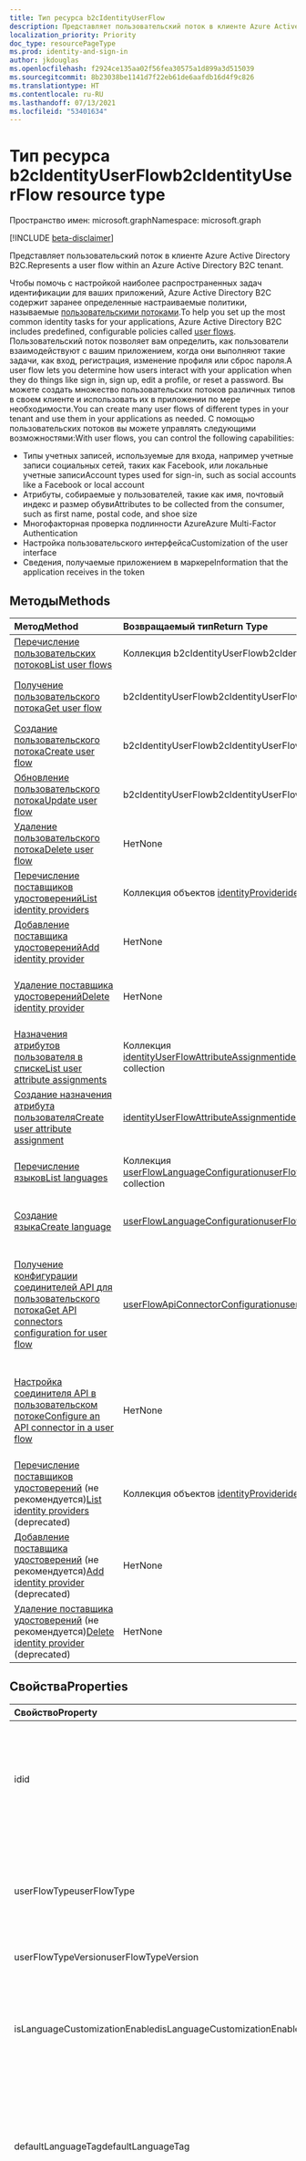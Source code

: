 ```yaml
---
title: Тип ресурса b2cIdentityUserFlow
description: Представляет пользовательский поток в клиенте Azure Active Directory B2C.
localization_priority: Priority
doc_type: resourcePageType
ms.prod: identity-and-sign-in
author: jkdouglas
ms.openlocfilehash: f2924ce135aa02f56fea30575a1d899a3d515039
ms.sourcegitcommit: 8b23038be1141d7f22eb61de6aafdb16d4f9c826
ms.translationtype: HT
ms.contentlocale: ru-RU
ms.lasthandoff: 07/13/2021
ms.locfileid: "53401634"
---
```

# <a name="b2cidentityuserflow-resource-type"></a><span data-ttu-id="5a1cb-103">Тип ресурса b2cIdentityUserFlow</span><span class="sxs-lookup"><span data-stu-id="5a1cb-103">b2cIdentityUserFlow resource type</span></span>

<span data-ttu-id="5a1cb-104">Пространство имен: microsoft.graph</span><span class="sxs-lookup"><span data-stu-id="5a1cb-104">Namespace: microsoft.graph</span></span>

[!INCLUDE [beta-disclaimer](../../includes/beta-disclaimer.md)]

<span data-ttu-id="5a1cb-105">Представляет пользовательский поток в клиенте Azure Active Directory B2C.</span><span class="sxs-lookup"><span data-stu-id="5a1cb-105">Represents a user flow within an Azure Active Directory B2C tenant.</span></span>

<span data-ttu-id="5a1cb-106">Чтобы помочь с настройкой наиболее распространенных задач идентификации для ваших приложений, Azure Active Directory B2C содержит заранее определенные настраиваемые политики, называемые [пользовательскими потоками](/azure/active-directory-b2c/user-flow-overview).</span><span class="sxs-lookup"><span data-stu-id="5a1cb-106">To help you set up the most common identity tasks for your applications, Azure Active Directory B2C includes predefined, configurable policies called [user flows](/azure/active-directory-b2c/user-flow-overview).</span></span> <span data-ttu-id="5a1cb-107">Пользовательский поток позволяет вам определить, как пользователи взаимодействуют с вашим приложением, когда они выполняют такие задачи, как вход, регистрация, изменение профиля или сброс пароля.</span><span class="sxs-lookup"><span data-stu-id="5a1cb-107">A user flow lets you determine how users interact with your application when they do things like sign in, sign up, edit a profile, or reset a password.</span></span> <span data-ttu-id="5a1cb-108">Вы можете создать множество пользовательских потоков различных типов в своем клиенте и использовать их в приложении по мере необходимости.</span><span class="sxs-lookup"><span data-stu-id="5a1cb-108">You can create many user flows of different types in your tenant and use them in your applications as needed.</span></span> <span data-ttu-id="5a1cb-109">С помощью пользовательских потоков вы можете управлять следующими возможностями:</span><span class="sxs-lookup"><span data-stu-id="5a1cb-109">With user flows, you can control the following capabilities:</span></span>

- <span data-ttu-id="5a1cb-110">Типы учетных записей, используемые для входа, например учетные записи социальных сетей, таких как Facebook, или локальные учетные записи</span><span class="sxs-lookup"><span data-stu-id="5a1cb-110">Account types used for sign-in, such as social accounts like a Facebook or local account</span></span>
- <span data-ttu-id="5a1cb-111">Атрибуты, собираемые у пользователей, такие как имя, почтовый индекс и размер обуви</span><span class="sxs-lookup"><span data-stu-id="5a1cb-111">Attributes to be collected from the consumer, such as first name, postal code, and shoe size</span></span>
- <span data-ttu-id="5a1cb-112">Многофакторная проверка подлинности Azure</span><span class="sxs-lookup"><span data-stu-id="5a1cb-112">Azure Multi-Factor Authentication</span></span>
- <span data-ttu-id="5a1cb-113">Настройка пользовательского интерфейса</span><span class="sxs-lookup"><span data-stu-id="5a1cb-113">Customization of the user interface</span></span>
- <span data-ttu-id="5a1cb-114">Сведения, получаемые приложением в маркере</span><span class="sxs-lookup"><span data-stu-id="5a1cb-114">Information that the application receives in the token</span></span>

## <a name="methods"></a><span data-ttu-id="5a1cb-115">Методы</span><span class="sxs-lookup"><span data-stu-id="5a1cb-115">Methods</span></span>

| <span data-ttu-id="5a1cb-116">Метод</span><span class="sxs-lookup"><span data-stu-id="5a1cb-116">Method</span></span>       | <span data-ttu-id="5a1cb-117">Возвращаемый тип</span><span class="sxs-lookup"><span data-stu-id="5a1cb-117">Return Type</span></span>  |<span data-ttu-id="5a1cb-118">Описание</span><span class="sxs-lookup"><span data-stu-id="5a1cb-118">Description</span></span>|
|:---------------|:--------|:----------|
|[<span data-ttu-id="5a1cb-119">Перечисление пользовательских потоков</span><span class="sxs-lookup"><span data-stu-id="5a1cb-119">List user flows</span></span>](../api/identitycontainer-list-b2cuserflows.md)|<span data-ttu-id="5a1cb-120">Коллекция b2cIdentityUserFlow</span><span class="sxs-lookup"><span data-stu-id="5a1cb-120">b2cIdentityUserFlow collection</span></span>|<span data-ttu-id="5a1cb-121">Извлечение всех пользовательских потоков B2C.</span><span class="sxs-lookup"><span data-stu-id="5a1cb-121">Retrieve all B2C user flows.</span></span>|
|[<span data-ttu-id="5a1cb-122">Получение пользовательского потока</span><span class="sxs-lookup"><span data-stu-id="5a1cb-122">Get user flow</span></span>](../api/b2cidentityuserflow-get.md)|<span data-ttu-id="5a1cb-123">b2cIdentityUserFlow</span><span class="sxs-lookup"><span data-stu-id="5a1cb-123">b2cIdentityUserFlow</span></span>|<span data-ttu-id="5a1cb-124">Извлечение свойств пользовательского потока B2C.</span><span class="sxs-lookup"><span data-stu-id="5a1cb-124">Retrieve properties of a B2C user flow.</span></span>|
|[<span data-ttu-id="5a1cb-125">Создание пользовательского потока</span><span class="sxs-lookup"><span data-stu-id="5a1cb-125">Create user flow</span></span>](../api/identitycontainer-post-b2cuserflows.md)|<span data-ttu-id="5a1cb-126">b2cIdentityUserFlow</span><span class="sxs-lookup"><span data-stu-id="5a1cb-126">b2cIdentityUserFlow</span></span>|<span data-ttu-id="5a1cb-127">Создание пользовательского потока B2C.</span><span class="sxs-lookup"><span data-stu-id="5a1cb-127">Create a new B2C user flow.</span></span>|
|[<span data-ttu-id="5a1cb-128">Обновление пользовательского потока</span><span class="sxs-lookup"><span data-stu-id="5a1cb-128">Update user flow</span></span>](../api/b2cidentityuserflow-update.md)|<span data-ttu-id="5a1cb-129">b2cIdentityUserFlow</span><span class="sxs-lookup"><span data-stu-id="5a1cb-129">b2cIdentityUserFlow</span></span>|<span data-ttu-id="5a1cb-130">Обновление свойств пользовательского потока B2C.</span><span class="sxs-lookup"><span data-stu-id="5a1cb-130">Update the properties of a B2C user flow.</span></span>|
|[<span data-ttu-id="5a1cb-131">Удаление пользовательского потока</span><span class="sxs-lookup"><span data-stu-id="5a1cb-131">Delete user flow</span></span>](../api/b2cidentityuserflow-delete.md)|<span data-ttu-id="5a1cb-132">Нет</span><span class="sxs-lookup"><span data-stu-id="5a1cb-132">None</span></span>|<span data-ttu-id="5a1cb-133">Удаление пользовательского потока B2C.</span><span class="sxs-lookup"><span data-stu-id="5a1cb-133">Delete a B2C user flow.</span></span>|
|[<span data-ttu-id="5a1cb-134">Перечисление поставщиков удостоверений</span><span class="sxs-lookup"><span data-stu-id="5a1cb-134">List identity providers</span></span>](../api/b2cidentityuserflow-list-userflowidentityproviders.md)|<span data-ttu-id="5a1cb-135">Коллекция объектов [identityProvider](../resources/identityProviderbase.md)</span><span class="sxs-lookup"><span data-stu-id="5a1cb-135">[identityProvider](../resources/identityProviderbase.md) collection</span></span>|<span data-ttu-id="5a1cb-136">Получение всех поставщиков удостоверений в пользовательском потоке B2C.</span><span class="sxs-lookup"><span data-stu-id="5a1cb-136">Retrieve all identity providers in a B2C user flow.</span></span>|
|[<span data-ttu-id="5a1cb-137">Добавление поставщика удостоверений</span><span class="sxs-lookup"><span data-stu-id="5a1cb-137">Add identity provider</span></span>](../api/b2cidentityuserflow-userflowidentityproviders-update.md)|<span data-ttu-id="5a1cb-138">Нет</span><span class="sxs-lookup"><span data-stu-id="5a1cb-138">None</span></span>|<span data-ttu-id="5a1cb-139">Добавление поставщика удостоверений в пользовательский поток B2C.</span><span class="sxs-lookup"><span data-stu-id="5a1cb-139">Add an identity provider to a B2C user flow.</span></span>|
|[<span data-ttu-id="5a1cb-140">Удаление поставщика удостоверений</span><span class="sxs-lookup"><span data-stu-id="5a1cb-140">Delete identity provider</span></span>](../api/b2cidentityuserflow-delete-userflowidentityproviders.md)|<span data-ttu-id="5a1cb-141">Нет</span><span class="sxs-lookup"><span data-stu-id="5a1cb-141">None</span></span>|<span data-ttu-id="5a1cb-142">Удаление поставщика удостоверений из пользовательского потока B2C</span><span class="sxs-lookup"><span data-stu-id="5a1cb-142">Remove an identity provider from a B2C user flow</span></span>|
|[<span data-ttu-id="5a1cb-143">Назначения атрибутов пользователя в списке</span><span class="sxs-lookup"><span data-stu-id="5a1cb-143">List user attribute assignments</span></span>](../api/b2cidentityuserflow-list-userattributeassignments.md)|<span data-ttu-id="5a1cb-144">Коллекция [identityUserFlowAttributeAssignment](../resources/identityuserflowattributeassignment.md)</span><span class="sxs-lookup"><span data-stu-id="5a1cb-144">[identityUserFlowAttributeAssignment](../resources/identityuserflowattributeassignment.md) collection</span></span>|<span data-ttu-id="5a1cb-145">Извлечение всех назначений атрибутов пользователя в потоке пользователей B2C.</span><span class="sxs-lookup"><span data-stu-id="5a1cb-145">Retrieve all user attribute assignments in a B2C user flow.</span></span>|
|[<span data-ttu-id="5a1cb-146">Создание назначения атрибута пользователя</span><span class="sxs-lookup"><span data-stu-id="5a1cb-146">Create user attribute assignment</span></span>](../api/b2cidentityuserflow-post-userattributeassignments.md)|[<span data-ttu-id="5a1cb-147">identityUserFlowAttributeAssignment</span><span class="sxs-lookup"><span data-stu-id="5a1cb-147">identityUserFlowAttributeAssignment</span></span>](../resources/identityuserflowattributeassignment.md)|<span data-ttu-id="5a1cb-148">Создание назначения атрибута пользователя в потоке пользователей B2C.</span><span class="sxs-lookup"><span data-stu-id="5a1cb-148">Create a user attribute assignment in a B2C user flow.</span></span>|
|[<span data-ttu-id="5a1cb-149">Перечисление языков</span><span class="sxs-lookup"><span data-stu-id="5a1cb-149">List languages</span></span>](../api/b2cidentityuserflow-list-languages.md)|<span data-ttu-id="5a1cb-150">Коллекция [userFlowLanguageConfiguration](../resources/userflowlanguageconfiguration.md)</span><span class="sxs-lookup"><span data-stu-id="5a1cb-150">[userFlowLanguageConfiguration](../resources/userflowlanguageconfiguration.md) collection</span></span>|<span data-ttu-id="5a1cb-151">Получение всех языков в пользовательском потоке B2C.</span><span class="sxs-lookup"><span data-stu-id="5a1cb-151">Retrieve all languages within a B2C user flow.</span></span>|
|[<span data-ttu-id="5a1cb-152">Создание языка</span><span class="sxs-lookup"><span data-stu-id="5a1cb-152">Create language</span></span>](../api/b2cidentityuserflow-put-languages.md)|[<span data-ttu-id="5a1cb-153">userFlowLanguageConfiguration</span><span class="sxs-lookup"><span data-stu-id="5a1cb-153">userFlowLanguageConfiguration</span></span>](../resources/userflowlanguageconfiguration.md)|<span data-ttu-id="5a1cb-154">Создание нестандартного языка в пользовательском потоке B2C.</span><span class="sxs-lookup"><span data-stu-id="5a1cb-154">Creates a custom language in a B2C user flow.</span></span>|
|[<span data-ttu-id="5a1cb-155">Получение конфигурации соединителей API для пользовательского потока</span><span class="sxs-lookup"><span data-stu-id="5a1cb-155">Get API connectors configuration for user flow</span></span>](../api/b2cidentityuserflow-get-apiConnectorConfiguration.md)|[<span data-ttu-id="5a1cb-156">userFlowApiConnectorConfiguration</span><span class="sxs-lookup"><span data-stu-id="5a1cb-156">userFlowApiConnectorConfiguration</span></span>](../resources/userflowapiconnectorconfiguration.md)| <span data-ttu-id="5a1cb-157">Получение конфигурации для соединителей API, применяемых в пользовательском потоке.</span><span class="sxs-lookup"><span data-stu-id="5a1cb-157">Get the configuration for API connectors used in the user flow.</span></span> <span data-ttu-id="5a1cb-158">Параметр запроса $expand не поддерживается для этого метода.</span><span class="sxs-lookup"><span data-stu-id="5a1cb-158">The $expand query parameter is not supported for this method.</span></span>|
|[<span data-ttu-id="5a1cb-159">Настройка соединителя API в пользовательском потоке</span><span class="sxs-lookup"><span data-stu-id="5a1cb-159">Configure an API connector in a user flow</span></span>](../api/b2cidentityuserflow-put-apiConnectorConfiguration.md)|<span data-ttu-id="5a1cb-160">Нет</span><span class="sxs-lookup"><span data-stu-id="5a1cb-160">None</span></span>| <span data-ttu-id="5a1cb-161">Настройка соединителя API для определенных шагов в пользовательском потоке путем обновления свойства [apiConnectorConfiguration](../resources/userflowapiconnectorconfiguration.md).</span><span class="sxs-lookup"><span data-stu-id="5a1cb-161">Configure an API connector for specific steps in a user flow by updating the [apiConnectorConfiguration](../resources/userflowapiconnectorconfiguration.md) property.</span></span>|
|<span data-ttu-id="5a1cb-162">[Перечисление поставщиков удостоверений](../api/b2cidentityuserflow-list-identityproviders.md) (не рекомендуется)</span><span class="sxs-lookup"><span data-stu-id="5a1cb-162">[List identity providers](../api/b2cidentityuserflow-list-identityproviders.md) (deprecated)</span></span>|<span data-ttu-id="5a1cb-163">Коллекция объектов [identityProvider](../resources/identityProvider.md)</span><span class="sxs-lookup"><span data-stu-id="5a1cb-163">[identityProvider](../resources/identityProvider.md) collection</span></span>|<span data-ttu-id="5a1cb-164">Получение всех поставщиков удостоверений в пользовательском потоке B2C.</span><span class="sxs-lookup"><span data-stu-id="5a1cb-164">Retrieve all identity providers in a B2C user flow.</span></span>|
|<span data-ttu-id="5a1cb-165">[Добавление поставщика удостоверений](../api/b2cidentityuserflow-post-identityproviders.md) (не рекомендуется)</span><span class="sxs-lookup"><span data-stu-id="5a1cb-165">[Add identity provider](../api/b2cidentityuserflow-post-identityproviders.md) (deprecated)</span></span>|<span data-ttu-id="5a1cb-166">Нет</span><span class="sxs-lookup"><span data-stu-id="5a1cb-166">None</span></span>|<span data-ttu-id="5a1cb-167">Добавление поставщика удостоверений в пользовательский поток B2C.</span><span class="sxs-lookup"><span data-stu-id="5a1cb-167">Add an identity provider to a B2C user flow.</span></span>|
|<span data-ttu-id="5a1cb-168">[Удаление поставщика удостоверений](../api/b2cidentityuserflow-delete-identityproviders.md) (не рекомендуется)</span><span class="sxs-lookup"><span data-stu-id="5a1cb-168">[Delete identity provider](../api/b2cidentityuserflow-delete-identityproviders.md) (deprecated)</span></span>|<span data-ttu-id="5a1cb-169">Нет</span><span class="sxs-lookup"><span data-stu-id="5a1cb-169">None</span></span>|<span data-ttu-id="5a1cb-170">Удаление поставщика удостоверений из пользовательского потока B2C</span><span class="sxs-lookup"><span data-stu-id="5a1cb-170">Remove an identity provider from a B2C user flow</span></span>|

## <a name="properties"></a><span data-ttu-id="5a1cb-171">Свойства</span><span class="sxs-lookup"><span data-stu-id="5a1cb-171">Properties</span></span>

|<span data-ttu-id="5a1cb-172">Свойство</span><span class="sxs-lookup"><span data-stu-id="5a1cb-172">Property</span></span>|<span data-ttu-id="5a1cb-173">Тип</span><span class="sxs-lookup"><span data-stu-id="5a1cb-173">Type</span></span>|<span data-ttu-id="5a1cb-174">Описание</span><span class="sxs-lookup"><span data-stu-id="5a1cb-174">Description</span></span>|
|:---------------|:--------|:----------|
|<span data-ttu-id="5a1cb-175">id</span><span class="sxs-lookup"><span data-stu-id="5a1cb-175">id</span></span>|<span data-ttu-id="5a1cb-176">Строка</span><span class="sxs-lookup"><span data-stu-id="5a1cb-176">String</span></span>|<span data-ttu-id="5a1cb-177">Имя пользовательского потока.</span><span class="sxs-lookup"><span data-stu-id="5a1cb-177">The name of the user flow.</span></span> <span data-ttu-id="5a1cb-178">Это обязательное значение, не изменяемое после создания.</span><span class="sxs-lookup"><span data-stu-id="5a1cb-178">This is a required value and is immutable after it's created.</span></span> <span data-ttu-id="5a1cb-179">После создания перед именем будет добавлен префикс со значением `B2C_1_`.</span><span class="sxs-lookup"><span data-stu-id="5a1cb-179">The name will be prefixed with the value of `B2C_1_` after creation.</span></span>|
|<span data-ttu-id="5a1cb-180">userFlowType</span><span class="sxs-lookup"><span data-stu-id="5a1cb-180">userFlowType</span></span>|<span data-ttu-id="5a1cb-181">userFlowType</span><span class="sxs-lookup"><span data-stu-id="5a1cb-181">userFlowType</span></span>|<span data-ttu-id="5a1cb-182">[Тип пользовательского потока](/azure/active-directory-b2c/user-flow-versions).</span><span class="sxs-lookup"><span data-stu-id="5a1cb-182">The [type of user flow](/azure/active-directory-b2c/user-flow-versions).</span></span> <span data-ttu-id="5a1cb-183">Поддерживаемые значения для **userFlowType**: `signUp`, `signIn`, `signUpOrSignIn`, `passwordReset`, `profileUpdate`, `resourceOwner`.</span><span class="sxs-lookup"><span data-stu-id="5a1cb-183">The supported values for **userFlowType** are: `signUp`, `signIn`, `signUpOrSignIn`, `passwordReset`, `profileUpdate`, `resourceOwner`.</span></span>|
|<span data-ttu-id="5a1cb-184">userFlowTypeVersion</span><span class="sxs-lookup"><span data-stu-id="5a1cb-184">userFlowTypeVersion</span></span>|<span data-ttu-id="5a1cb-185">Одинарное</span><span class="sxs-lookup"><span data-stu-id="5a1cb-185">Single</span></span>|<span data-ttu-id="5a1cb-186">Версия пользовательского потока.</span><span class="sxs-lookup"><span data-stu-id="5a1cb-186">The version of the user flow.</span></span>|
|<span data-ttu-id="5a1cb-187">isLanguageCustomizationEnabled</span><span class="sxs-lookup"><span data-stu-id="5a1cb-187">isLanguageCustomizationEnabled</span></span>|<span data-ttu-id="5a1cb-188">Логический</span><span class="sxs-lookup"><span data-stu-id="5a1cb-188">Boolean</span></span>|<span data-ttu-id="5a1cb-189">Свойство, определяющее, включена ли языковая настройка в пользовательском потоке B2C.</span><span class="sxs-lookup"><span data-stu-id="5a1cb-189">The property that determines whether language customization is enabled within the B2C user flow.</span></span> <span data-ttu-id="5a1cb-190">Настройка языка по умолчанию не включена для пользовательского потока B2C.</span><span class="sxs-lookup"><span data-stu-id="5a1cb-190">Language customization is not enabled by default for B2C user flows.</span></span>|
|<span data-ttu-id="5a1cb-191">defaultLanguageTag</span><span class="sxs-lookup"><span data-stu-id="5a1cb-191">defaultLanguageTag</span></span>|<span data-ttu-id="5a1cb-192">Строка</span><span class="sxs-lookup"><span data-stu-id="5a1cb-192">String</span></span>|<span data-ttu-id="5a1cb-193">Указывает b2cIdentityUserFlow как язык по умолчанию, который используется, если в запросе не указан тег `ui_locale`.</span><span class="sxs-lookup"><span data-stu-id="5a1cb-193">Indicates the default language of the b2cIdentityUserFlow that is used when no `ui_locale` tag is specified in the request.</span></span> <span data-ttu-id="5a1cb-194">Это поле соответствует спецификации [RFC 5646](https://tools.ietf.org/html/rfc5646).</span><span class="sxs-lookup"><span data-stu-id="5a1cb-194">This field is [RFC 5646](https://tools.ietf.org/html/rfc5646) compliant.</span></span>|
|<span data-ttu-id="5a1cb-195">apiConnectorConfiguration</span><span class="sxs-lookup"><span data-stu-id="5a1cb-195">apiConnectorConfiguration</span></span>|[<span data-ttu-id="5a1cb-196">userFlowApiConnectorConfiguration</span><span class="sxs-lookup"><span data-stu-id="5a1cb-196">userFlowApiConnectorConfiguration</span></span>](../resources/userflowapiconnectorconfiguration.md)|<span data-ttu-id="5a1cb-197">Настройка для включения соединителя API с целью использования в составе пользовательского потока.</span><span class="sxs-lookup"><span data-stu-id="5a1cb-197">Configuration for enabling an API connector for use as part of the user flow.</span></span> <span data-ttu-id="5a1cb-198">Вы можете получить значение этого объекта только с помощью метода [Получение userFlowApiConnectorConfiguration](../api/b2cidentityuserflow-get-apiConnectorConfiguration.md).</span><span class="sxs-lookup"><span data-stu-id="5a1cb-198">You can only obtain the value of this object using [Get userFlowApiConnectorConfiguration](../api/b2cidentityuserflow-get-apiConnectorConfiguration.md).</span></span>|

## <a name="relationships"></a><span data-ttu-id="5a1cb-199">Отношения</span><span class="sxs-lookup"><span data-stu-id="5a1cb-199">Relationships</span></span>

| <span data-ttu-id="5a1cb-200">Связь</span><span class="sxs-lookup"><span data-stu-id="5a1cb-200">Relationship</span></span>       | <span data-ttu-id="5a1cb-201">Тип</span><span class="sxs-lookup"><span data-stu-id="5a1cb-201">Type</span></span>  |<span data-ttu-id="5a1cb-202">Описание</span><span class="sxs-lookup"><span data-stu-id="5a1cb-202">Description</span></span>|
|:---------------|:--------|:----------|
|<span data-ttu-id="5a1cb-203">userflowIdentityProviders</span><span class="sxs-lookup"><span data-stu-id="5a1cb-203">userflowIdentityProviders</span></span>|<span data-ttu-id="5a1cb-204">Коллекция [identityProviderBase](../resources/identityproviderbase.md)</span><span class="sxs-lookup"><span data-stu-id="5a1cb-204">[identityProviderBase](../resources/identityproviderbase.md) collection</span></span>|<span data-ttu-id="5a1cb-205">Поставщики удостоверений, включенные в пользовательский поток.</span><span class="sxs-lookup"><span data-stu-id="5a1cb-205">The identity providers included in the user flow.</span></span>|
|<span data-ttu-id="5a1cb-206">identityProviders (не рекомендуется)</span><span class="sxs-lookup"><span data-stu-id="5a1cb-206">identityProviders (deprecated)</span></span>|<span data-ttu-id="5a1cb-207">Коллекция объектов [identityProvider](../resources/identityprovider.md)</span><span class="sxs-lookup"><span data-stu-id="5a1cb-207">[identityProvider](../resources/identityprovider.md) collection</span></span>|<span data-ttu-id="5a1cb-208">Поставщики удостоверений, включенные в пользовательский поток.</span><span class="sxs-lookup"><span data-stu-id="5a1cb-208">The identity providers included in the user flow.</span></span>|
|<span data-ttu-id="5a1cb-209">userAttributeAssignments</span><span class="sxs-lookup"><span data-stu-id="5a1cb-209">userAttributeAssignments</span></span>|<span data-ttu-id="5a1cb-210">Коллекция [identityUserFlowAttributeAssignment](../resources/identityuserflowattributeassignment.md)</span><span class="sxs-lookup"><span data-stu-id="5a1cb-210">[identityUserFlowAttributeAssignment](../resources/identityuserflowattributeassignment.md) collection</span></span>|<span data-ttu-id="5a1cb-211">Назначения атрибутов пользователя, включенные в поток пользователей.</span><span class="sxs-lookup"><span data-stu-id="5a1cb-211">The user attribute assignments included in the user flow.</span></span>|
|<span data-ttu-id="5a1cb-212">languages</span><span class="sxs-lookup"><span data-stu-id="5a1cb-212">languages</span></span>|<span data-ttu-id="5a1cb-213">Коллекция [userFlowLanguageConfiguration](../resources/userflowlanguageconfiguration.md)</span><span class="sxs-lookup"><span data-stu-id="5a1cb-213">[userFlowLanguageConfiguration](../resources/userflowlanguageconfiguration.md) collection</span></span>|<span data-ttu-id="5a1cb-214">Языки, поддерживаемые при настройке в пользовательском потоке.</span><span class="sxs-lookup"><span data-stu-id="5a1cb-214">The languages supported for customization within the user flow.</span></span> <span data-ttu-id="5a1cb-215">Настройка языка по умолчанию не включена в пользовательском потоке B2C.</span><span class="sxs-lookup"><span data-stu-id="5a1cb-215">Language customization is not enabled by default in B2C user flows.</span></span>|

## <a name="json-representation"></a><span data-ttu-id="5a1cb-216">Представление JSON</span><span class="sxs-lookup"><span data-stu-id="5a1cb-216">JSON representation</span></span>

<span data-ttu-id="5a1cb-217">Ниже указано представление ресурса в формате JSON.</span><span class="sxs-lookup"><span data-stu-id="5a1cb-217">The following is a JSON representation of the resource.</span></span>

<!-- {
  "blockType": "resource",
  "@odata.type": "microsoft.graph.b2cIdentityUserFlow",
  "optionalProperties": [],
  "keyProperty": "id"
} -->

```json
{
    "id": "String (identifier)",
    "userFlowType": "String",
    "userFlowTypeVersion": "Single",
    "isLanguageCustomizationEnabled": "Boolean",
    "defaultLanguageTag": "String",
    "userflowidentityProviders": [{"@odata.type": "microsoft.graph.identityProviderBase"}],
    "identityProviders": [{"@odata.type": "microsoft.graph.identityProvider"}],
    "userAttributeAssignments": [{"@odate.type": "microsoft.graph.identityUserFlowAttributeAssignment"}],
    "languages": [{"@odata.type": "microsoft.graph.userFlowLanguageConfiguration"}],
    "apiConnectorConfiguration": {
      "@odata.type": "microsoft.graph.userFlowApiConnectorConfiguration"
    }
}
```
